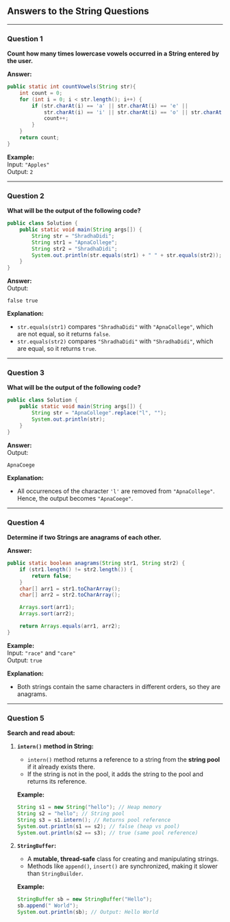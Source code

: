 ## **Answers to the String Questions**

---

### **Question 1**  
**Count how many times lowercase vowels occurred in a String entered by the user.**

**Answer:**  
```java
public static int countVowels(String str){
    int count = 0;
    for (int i = 0; i < str.length(); i++) {
        if (str.charAt(i) == 'a' || str.charAt(i) == 'e' || 
            str.charAt(i) == 'i' || str.charAt(i) == 'o' || str.charAt(i) == 'u') {
            count++;
        }
    }
    return count;
}
```

**Example:**  
Input: `"Apples"`  
Output: `2`  

---

### **Question 2**  
**What will be the output of the following code?**
```java
public class Solution {
    public static void main(String args[]) {
        String str = "ShradhaDidi";
        String str1 = "ApnaCollege";
        String str2 = "ShradhaDidi";
        System.out.println(str.equals(str1) + " " + str.equals(str2));
    }
}
```

**Answer:**  
Output:  
```
false true
```

**Explanation:**  
- `str.equals(str1)` compares `"ShradhaDidi"` with `"ApnaCollege"`, which are not equal, so it returns `false`.  
- `str.equals(str2)` compares `"ShradhaDidi"` with `"ShradhaDidi"`, which are equal, so it returns `true`.

---

### **Question 3**  
**What will be the output of the following code?**
```java
public class Solution {
    public static void main(String args[]) {
        String str = "ApnaCollege".replace("l", "");
        System.out.println(str);
    }
}
```

**Answer:**  
Output:  
```
ApnaCoege
```

**Explanation:**  
- All occurrences of the character `'l'` are removed from `"ApnaCollege"`. Hence, the output becomes `"ApnaCoege"`.

---

### **Question 4**  
**Determine if two Strings are anagrams of each other.**

**Answer:**  
```java
public static boolean anagrams(String str1, String str2) {
    if (str1.length() != str2.length()) {
        return false;
    }
    char[] arr1 = str1.toCharArray();
    char[] arr2 = str2.toCharArray();

    Arrays.sort(arr1);
    Arrays.sort(arr2);

    return Arrays.equals(arr1, arr2);
}
```

**Example:**  
Input: `"race"` and `"care"`  
Output: `true`  

**Explanation:**  
- Both strings contain the same characters in different orders, so they are anagrams.

---

### **Question 5**  
**Search and read about:**  
1. **`intern()` method in String:**  
   - `intern()` method returns a reference to a string from the **string pool** if it already exists there.  
   - If the string is not in the pool, it adds the string to the pool and returns its reference.

   **Example:**
   ```java
   String s1 = new String("hello"); // Heap memory
   String s2 = "hello"; // String pool
   String s3 = s1.intern(); // Returns pool reference
   System.out.println(s1 == s2); // false (heap vs pool)
   System.out.println(s2 == s3); // true (same pool reference)
   ```

2. **`StringBuffer`:**  
   - A **mutable, thread-safe** class for creating and manipulating strings.  
   - Methods like `append()`, `insert()` are synchronized, making it slower than `StringBuilder`.  

   **Example:**  
   ```java
   StringBuffer sb = new StringBuffer("Hello");
   sb.append(" World");
   System.out.println(sb); // Output: Hello World
   ```